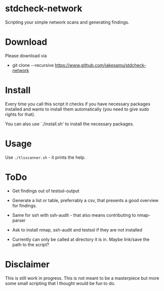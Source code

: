 # stdcheck-network

Scripting your simple network scans and generating findings.

# Download

Please download via
* git clone --recursive https://www.github.com/jakesamu/stdcheck-network

# Install

Every time you call this script it checks if you have necessary packages installed and wants to install them automatically (you need to give sudo rights for that).

You can also use `./install.sh' to install the necessary packages.


# Usage
Use `./tlsscanner.sh` - it prints the help.

# ToDo

* Get findings out of testssl-output
* Generate a list or table, preferrably a csv, that presents a good overview for findings.
* Same for ssh with ssh-audit - that also means contributing to nmap-parser
* Ask to install nmap, ssh-audit and testssl if they are not installed

* Currently can only be called at directory it is in. Maybe link/save the path to the script?

# Disclaimer

This is still work in progress.
This is not meant to be a masterpiece but more some small scripting that I thought would be fun to do.
